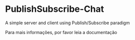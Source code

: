 # PublishSubscribe-Chat
A simple server and client using Publish/Subscribe paradigm


Para mais informações, por favor leia a documentação
